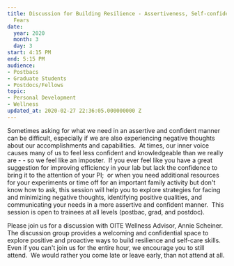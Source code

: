 ```yaml
---
title: Discussion for Building Resilience - Assertiveness, Self-confidence, & Imposter
  Fears
date:
  year: 2020
  month: 3
  day: 3
start: 4:15 PM
end: 5:15 PM
audience:
- Postbacs
- Graduate Students
- Postdocs/Fellows
topic:
- Personal Development
- Wellness
updated_at: 2020-02-27 22:36:05.000000000 Z
---
```

Sometimes asking for what we need in an assertive and confident manner
can be difficult, especially if we are also experiencing negative
thoughts about our accomplishments and capabilities.  At times, our
inner voice causes many of us to feel less confident and knowledgeable
than we really are - - so we feel like an imposter.  If you ever feel
like you have a great suggestion for improving efficiency in your lab
but lack the confidence to bring it to the attention of your PI;  or
when you need additional resources for your experiments or time off for
an important family activity but don\'t know how to ask, this session
will help you to explore strategies for facing and minimizing negative
thoughts, identifying positive qualities, and communicating your needs
in a more assertive and confident manner.  This session is open to
trainees at all levels (postbac, grad, and postdoc).

Please join us for a discussion with OITE Wellness Advisor, Annie
Scheiner.  The discussion group provides a welcoming and confidential
space to explore positive and proactive ways to build resilience and
self-care skills. Even if you can\'t join us for the entire hour, we
encourage you to still attend.  We would rather you come late or leave
early, than not attend at all.   

 

 

 
